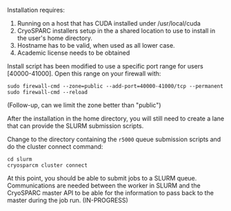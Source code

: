 Installation requires:

1) Running on a host that has CUDA installed under /usr/local/cuda
2) CryoSPARC installers setup in the a shared location to use to install in the user's home directory.
3) Hostname has to be valid, when used as all lower case. 
4) Academic license needs to be obtained

Install script has been modified to use a specific port range for users [40000-41000]. Open this range on your firewall with:

```
sudo firewall-cmd --zone=public --add-port=40000-41000/tcp --permanent
sudo firewall-cmd --reload
```

(Follow-up, can we limit the zone better than "public")


After the installation in the home directory, you will still need to create a lane that can 
provide the SLURM submission scripts.

Change to the directory containing the `r5000` queue submission scripts and do the cluster connect command:

```
cd slurm
cryosparcm cluster connect
```

At this point, you should be able to submit jobs to a SLURM queue. Communications are needed between the worker in SLURM and the CryoSPARC master API to be able for the information to pass back to the master during the job run. (IN-PROGRESS)
